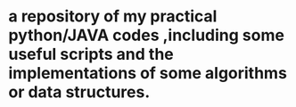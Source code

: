 # a repository of my practical python/JAVA codes ,including some useful scripts and the implementations of some algorithms or data structures.
